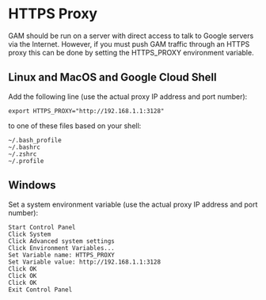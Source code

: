 # HTTPS Proxy

GAM should be run on a server with direct access to talk to Google servers via the Internet.
However, if you must push GAM traffic through an HTTPS proxy this can be done by setting the HTTPS_PROXY environment variable.

## Linux and MacOS and Google Cloud Shell

Add the following line (use the actual proxy IP address and port number):
```
export HTTPS_PROXY="http://192.168.1.1:3128"
```
to one of these files based on your shell:
```
~/.bash_profile
~/.bashrc
~/.zshrc
~/.profile
```
## Windows

Set a system environment variable (use the actual proxy IP address and port number):
```
Start Control Panel
Click System
Click Advanced system settings
Click Environment Variables...
Set Variable name: HTTPS_PROXY
Set Variable value: http://192.168.1.1:3128
Click OK
Click OK
Click OK
Exit Control Panel
```
